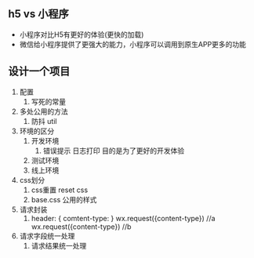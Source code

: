 ## h5  vs 小程序
- 小程序对比H5有更好的体验(更快的加载)
- 微信给小程序提供了更强大的能力，小程序可以调用到原生APP更多的功能

## 设计一个项目
1. 配置
    1. 写死的常量
2. 多处公用的方法
    1. 防抖 util
3. 环境的区分
    1. 开发环境
        1. 错误提示 日志打印 目的是为了更好的开发体验
    2. 测试环境
    3. 线上环境
4. css划分
    1. css重置 reset css
    2. base.css 公用的样式
5. 请求封装
    1.  header: 
    {
      comtent-type:
    }
    wx.request({content-type}) //a
    wx.request({content-type}) //b
6. 请求字段统一处理
    1. 请求结果统一处理
